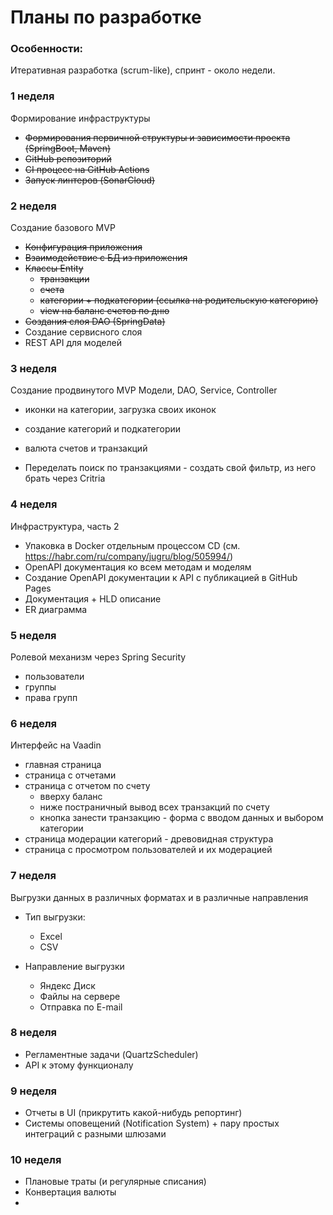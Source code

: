 # Планы по разработке


### Особенности:

Итеративная разработка (scrum-like), спринт - около недели.


### 1 неделя

Формирование инфраструктуры
- ~~Формирования первичной структуры и зависимости проекта (SpringBoot, Maven)~~
- ~~GitHub репозиторий~~
- ~~CI процесс на GitHub Actions~~
- ~~Запуск линтеров (SonarCloud)~~


### 2 неделя 

Создание базового MVP

- ~~Конфигурация приложения~~
- ~~Взаимодействие с БД из приложения~~
- ~~Классы Entity~~
    * ~~транзакции~~
    * ~~счета~~
    * ~~категории + подкатегории (ссылка на родительскую категорию)~~
    * ~~view на баланс счетов по дню~~
- ~~Создания слоя DAO (SpringData)~~
- Создание сервисного слоя
- REST API для моделей


### 3 неделя

Создание продвинутого MVP
Модели, DAO, Service, Controller

- иконки на категории, загрузка своих иконок
- создание категорий и подкатегории

- валюта счетов и транзакций


- Переделать поиск по транзакциями - создать свой фильтр, из него брать через Critria


### 4 неделя

Инфраструктура, часть 2

- Упаковка в Docker отдельным процессом CD (см. https://habr.com/ru/company/jugru/blog/505994/)
- OpenAPI документация ко всем методам и моделям
- Создание OpenAPI документации к API с публикацией в GitHub Pages
- Документация + HLD описание
- ER диаграмма


### 5 неделя

Ролевой механизм через Spring Security

- пользователи
- группы
- права групп


### 6 неделя

Интерфейс на Vaadin

- главная страница
- страница с отчетами
- страница с отчетом по счету 
    * вверху баланс
    * ниже постраничный вывод всех транзакций по счету
    * кнопка занести транзакцию - форма с вводом данных и выбором категории
- страница модерации категорий - древовидная структура
- страница с просмотром пользователей и их модерацией


### 7 неделя

Выгрузки данных в различных форматах и в различные направления

* Тип выгрузки:
    - Excel
    - CSV
    
* Направление выгрузки
    - Яндекс Диск
    - Файлы на сервере
    - Отправка по E-mail


### 8 неделя

- Регламентные задачи (QuartzScheduler) 
- API к этому функционалу


### 9 неделя

- Отчеты в UI (прикрутить какой-нибудь репортинг)
- Системы оповещений (Notification System) + пару простых интеграций с разными шлюзами


### 10 неделя

- Плановые траты (и регулярные списания)
- Конвертация валюты
- 
